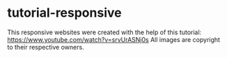 # tutorial-responsive
This responsive websites were created with the help of this tutorial: https://www.youtube.com/watch?v=srvUrASNj0s
All images are copyright to their respective owners.
